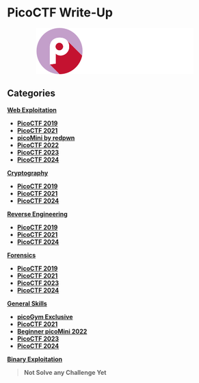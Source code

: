 # PicoCTF Write-Up

<p align='center'>
  <img src='img/picoctf-logo.png' alt="PicoCTF">
</p>

<!--
Category : ~

Web Exploitation
Cryptography
Reverse Engineering
Forensics
General Skills
Binary Exploitation
-->

## Categories

[**Web Exploitation**](Challenges/Web-Exploitation)
  - [**PicoCTF 2019**](Challenges/Web-Exploitation/README.md#PicoCTF-2019)
  - [**PicoCTF 2021**](Challenges/Web-Exploitation/#PicoCTF-2021)
  - [**picoMini by redpwn**](Challenges/Web-Exploitation/#picoMini)
  - [**PicoCTF 2022**](Challenges/Web-Exploitation/#PicoCTF-2022)
  - [**PicoCTF 2023**](Challenges/Web-Exploitation/#PicoCTF-2023)
  - [**PicoCTF 2024**](Challenges/Web-Exploitation/#PicoCTF-2024)

[**Cryptography**](Challenges/Cryptography)
  - [**PicoCTF 2019**](Challenges/Cryptography/#PicoCTF-2019)
  - [**PicoCTF 2021**](Challengs/Cryptography/#PicoCTF-2021)
  - [**PicoCTF 2024**](Challenges/Cryptography/#PicoCTF-2024)

[**Reverse Engineering**](Challenges/Reverse-Engineering)
  - [**PicoCTF 2019**](Challenges/Reverse-Engineering/#PicoCTF-2019)
  - [**PicoCTF 2021**](Challenges/Reverse-Engineering/#PicoCTF-2021)
  - [**PicoCTF 2024**](Challenges/Reverse-Engineering/#PicoCTF-2024)

[**Forensics**](Challenges/Forensics)
  - [**PicoCTF 2019**](Challenges/Forensics/#PicoCTF-2019)
  - [**PicoCTF 2021**](Challenges/Forensics/#PicoCTF-2021)
  - [**PicoCTF 2023**](Challenges/Forensics/#PicoCTF-2023)
  - [**PicoCTF 2024**](Challenges/Forensics/#PicoCTF-2024)

[**General Skills**](Challenges/General-Skills)
  - [**picoGym Exclusive**](Challenges/General-Skills/#picoGym-Exclusive)
  - [**PicoCTF 2021**](Challenges/Genereal-Skills/#PicoCTF-2021)
  - [**Beginner picoMini 2022**](Challenges/General-Skills/#Beginner-picoMini-2022)
  - [**PicoCTF 2023**](Challenges/General-Skills/#PicoCTF-2023)
  - [**PicoCTF 2024**](Challenges/General-Skills/#PicoCTF-2024)

[**Binary Exploitation**](Challenges/Binary-Exploitation)
  > **Not Solve any Challenge Yet**
